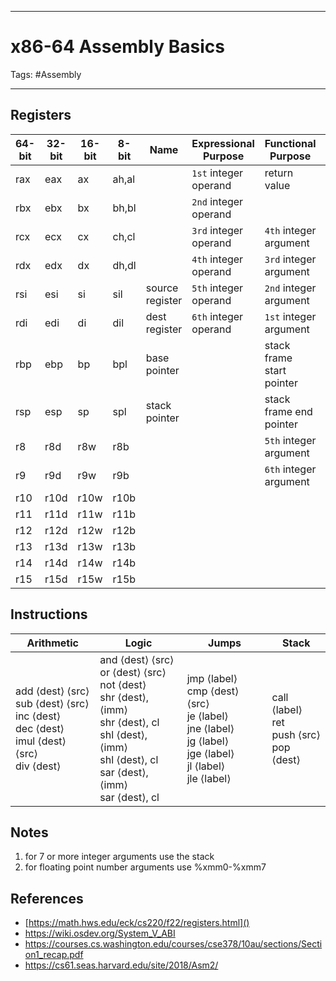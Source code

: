 
***
# x86-64 Assembly Basics

Tags: #Assembly
***
## Registers
| **64-bit** | **32-bit** | **16-bit** | **8-bit** | **Name**        | **Expressional Purpose** | **Functional Purpose**    | **Functional Effect** | **Functional Usage** |
| ---------- | ---------- | ---------- | --------- | --------------- | ------------------------ | ------------------------- | --------------------- | -------------------- |
| rax        | eax        | ax         | ah,al     |                 | `1st` integer operand    | return value              | yes                   | carefree             |
| rbx        | ebx        | bx         | bh,bl     |                 | `2nd` integer operand    |                           | no                    | push                 |
| rcx        | ecx        | cx         | ch,cl     |                 | `3rd` integer operand    | `4th` integer argument    | yes                   | carefree             |
| rdx        | edx        | dx         | dh,dl     |                 | `4th` integer operand    | `3rd` integer argument    | yes                   | carefree             |
| rsi        | esi        | si         | sil       | source register | `5th` integer operand    | `2nd` integer argument    | yes                   | carefree             |
| rdi        | edi        | di         | dil       | dest register   | `6th` integer operand    | `1st` integer argument    | yes                   | carefree             |
| rbp        | ebp        | bp         | bpl       | base pointer    |                          | stack frame start pointer | careful               | careful              |
| rsp        | esp        | sp         | spl       | stack pointer   |                          | stack frame end pointer   | careful               | careful              |
| r8         | r8d        | r8w        | r8b       |                 |                          | `5th` integer argument    | yes                   | carefree             |
| r9         | r9d        | r9w        | r9b       |                 |                          | `6th` integer argument    | yes                   | carefree             |
| r10        | r10d       | r10w       | r10b      |                 |                          |                           | yes                   | carefree             |
| r11        | r11d       | r11w       | r11b      |                 |                          |                           | yes                   | carefree             |
| r12        | r12d       | r12w       | r12b      |                 |                          |                           | no                    | push                 |
| r13        | r13d       | r13w       | r13b      |                 |                          |                           | no                    | push                 |
| r14        | r14d       | r14w       | r14b      |                 |                          |                           | no                    | push                 |
| r15        | r15d       | r15w       | r15b      |                 |                          |                           | no                    | push                 |
## Instructions
| **Arithmetic**                                                                                                | **Logic**                                                                                                                                                                              | **Jumps**                                                                                                                            | **Stack**                                             |
| ------------------------------------------------------------------------------------------------------------- | -------------------------------------------------------------------------------------------------------------------------------------------------------------------------------------- | ------------------------------------------------------------------------------------------------------------------------------------ | ----------------------------------------------------- |
| add ⟨dest⟩ ⟨src⟩  <br>sub ⟨dest⟩ ⟨src⟩  <br>inc ⟨dest⟩  <br>dec ⟨dest⟩  <br>imul ⟨dest⟩ ⟨src⟩  <br>div ⟨dest⟩ | and ⟨dest⟩ ⟨src⟩  <br>or ⟨dest⟩ ⟨src⟩  <br>not ⟨dest⟩  <br>shr ⟨dest⟩, ⟨imm⟩  <br>shr ⟨dest⟩, cl  <br>shl ⟨dest⟩, ⟨imm⟩  <br>shl ⟨dest⟩, cl  <br>sar ⟨dest⟩, ⟨imm⟩  <br>sar ⟨dest⟩, cl | jmp ⟨label⟩  <br>cmp ⟨dest⟩ ⟨src⟩  <br>je ⟨label⟩  <br>jne ⟨label⟩  <br>jg ⟨label⟩  <br>jge ⟨label⟩  <br>jl ⟨label⟩  <br>jle ⟨label⟩ | call ⟨label⟩  <br>ret  <br>push ⟨src⟩  <br>pop ⟨dest⟩ |
## Notes
1. for 7 or more integer arguments use the stack
2. for floating point number arguments use %xmm0-%xmm7
## References
- [https://math.hws.edu/eck/cs220/f22/registers.html]()
- https://wiki.osdev.org/System_V_ABI
- https://courses.cs.washington.edu/courses/cse378/10au/sections/Section1_recap.pdf
- https://cs61.seas.harvard.edu/site/2018/Asm2/